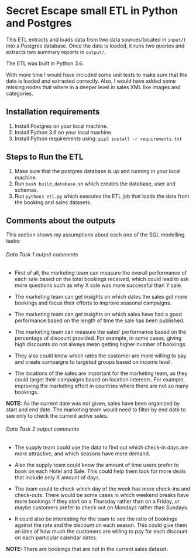 # Secret Escape small ETL in Python and Postgres
This ETL extracts and loads data from two data sources(located in `input/`) into a Postgres database.
Once the data is loaded, it runs two queries and extracts two summary reports in `output/`.

The ETL was built in Python 3.6.

With more time I would have included some unit tests to make sure that the data is loaded and extracted correctly. Also, I
would have added some missing nodes that where in a deeper level in sales XML like images and categories.

## Installation requirements
1. Install Postgres on your local machine.
2. Install Python 3.6 on your local machine.
3. Install Python requirements using: `pip3 install -r requirements.txt`

## Steps to Run the ETL
1. Make sure that the postgres database is up and running in your local machine.
2. Run `bash build_database.sh` which creates the database, user and schemas.
3. Run `python3 etl.py` which executes the ETL job that loads the data from the booking and sales datasets.

## Comments about the outputs
This section shows my assumptions about each one of the SQL modelling tasks:

###### Data Task 1 output comments
- First of all, the marketing team can measure the overall performance of each sale based on the total bookings received, which could lead to ask more questions such as  why X sale was more successful than Y sale.

- The marketing team can get insights on which dates the sales got more bookings and focus their efforts to improve seasonal campaigns.

- The marketing team can get insights on which sales have had a good performance based on the length of time the sale has been published.

- The marketing team can measure the sales' performance based on the percentage of discount provided. For example, in some cases, giving high discounts do not always mean getting higher number of bookings.

- They also could know which rates the customer are more willing to pay and create campaigns to targeted groups based on income level.

- The locations of the sales are important for the marketing team, as they could target their campaigns based on location interests. For example, improving the marketing effort in countries where there are not so many bookings.

**NOTE:** As the current date was not given,  sales have been organized by start and end date. The marketing team would need to filter by end date to see only to check the current active sales.


###### Data Task 2 output comments

- The supply team could use the data to find out which check-in days are more attractive, and which seasons have more demand.

- Also the supply team could know the amount of time users prefer to book on each Hotel and Sale. This could help them look for more deals that include only X amount of days.

- The team could to check which day of the week has more check-ins and check-outs. There would be some cases in which weekend breaks have more bookings if they start on a Thursday rather than on a Friday, or maybe customers prefer to check out on Mondays rather than Sundays.

- It could also  be interesting  for the team to see the ratio of bookings against the rate and the discount on each season. This could give them an idea of how much the customers are willing to pay for each discount on each particular calendar dates.

**NOTE:** There are bookings that are not in the current sales dataset.
